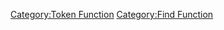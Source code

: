 [Category:Token Function](Category:Token_Function "wikilink")
[Category:Find Function](Category:Find_Function "wikilink")